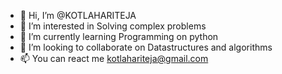 - 👋 Hi, I’m @KOTLAHARITEJA
- 👀 I’m interested in Solving complex problems
- 🌱 I’m currently learning Programming on python
- 💞️ I’m looking to collaborate on Datastructures and algorithms
- 📫 You can react me kotlahariteja@gmail.com

<!---
KOTLAHARITEJA/KOTLAHARITEJA is a ✨ special ✨ repository because its `README.md` (this file) appears on your GitHub profile.
You can click the Preview link to take a look at your changes.
--->
